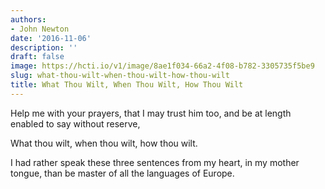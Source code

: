```yaml
---
authors:
- John Newton
date: '2016-11-06'
description: ''
draft: false
image: https://hcti.io/v1/image/8ae1f034-66a2-4f08-b782-3305735f5be9
slug: what-thou-wilt-when-thou-wilt-how-thou-wilt
title: What Thou Wilt, When Thou Wilt, How Thou Wilt
---
```


Help me with your prayers, that I may trust him too, and be at length enabled to say without reserve,

What thou wilt,
when thou wilt,
how thou wilt.

I had rather speak these three sentences from my heart, in my mother tongue, than be master of all the languages of Europe.